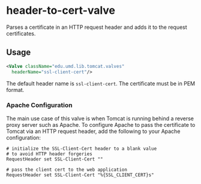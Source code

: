 # header-to-cert-valve

Parses a certificate in an HTTP request header and adds it to the request certificates.

## Usage

```xml
<Valve className="edu.umd.lib.tomcat.valves"
  headerName="ssl-client-cert"/>
```

The default header name is `ssl-client-cert`. The certificate must be in PEM format.

### Apache Configuration

The main use case of this valve is when Tomcat is running behind a reverse proxy server such as Apache. To configure Apache to pass the certificate to Tomcat via an HTTP request header, add the following to your Apache configuration:

```apacheconf
# initialize the SSL-Client-Cert header to a blank value
# to avoid HTTP header forgeries
RequestHeader set SSL-Client-Cert ""

# pass the client cert to the web application
RequestHeader set SSL-Client-Cert "%{SSL_CLIENT_CERT}s"
```
